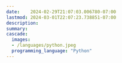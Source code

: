 ```yaml
---
date:    2024-02-29T21:07:03.006780-07:00
lastmod: 2024-03-01T22:07:23.738851-07:00
description: 
summary:     
cascade:
  images:
  - /languages/python.jpeg
  programming_language: "Python"
---
```

